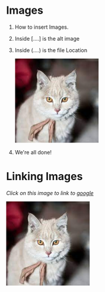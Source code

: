 # Images
1. How to insert Images.
2. Inside [....] is the alt image
3. Inside (....) is the file Location

    ![This is a cat!](download.jpeg "Cat") 

4. We're all done!

# Linking Images

*Click on this image to link to [google](https://google.com)*

[![This is a cat!](download.jpeg "Cat")](https://google.com)